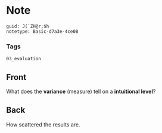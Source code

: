 # Note
```
guid: J(`ZH@r;$h
notetype: Basic-d7a3e-4ce08
```

### Tags
```
03_evaluation
```

## Front
What does the <b>variance</b> (measure) tell on a <b>intuitional
level</b>?

## Back
How scattered the results are.
